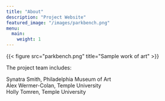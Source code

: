 ```yaml
---
title: "About"
description: "Project Website"
featured_image: "/images/parkbench.png"
menu:
  main:
    weight: 1
---
```


{{< figure src="parkbench.png" title="Sample work of art" >}}

The project team includes:

Synatra Smith, Philadelphia Museum of Art  
Alex Wermer-Colan, Temple University  
Holly Tomren, Temple University  
